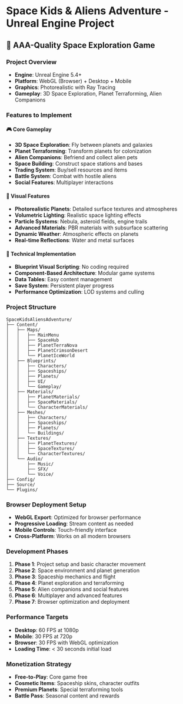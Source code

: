 # Space Kids & Aliens Adventure - Unreal Engine Project

## 🚀 AAA-Quality Space Exploration Game

### Project Overview
- **Engine**: Unreal Engine 5.4+
- **Platform**: WebGL (Browser) + Desktop + Mobile
- **Graphics**: Photorealistic with Ray Tracing
- **Gameplay**: 3D Space Exploration, Planet Terraforming, Alien Companions

### Features to Implement

#### 🎮 Core Gameplay
- **3D Space Exploration**: Fly between planets and galaxies
- **Planet Terraforming**: Transform planets for colonization
- **Alien Companions**: Befriend and collect alien pets
- **Space Building**: Construct space stations and bases
- **Trading System**: Buy/sell resources and items
- **Battle System**: Combat with hostile aliens
- **Social Features**: Multiplayer interactions

#### 🌟 Visual Features
- **Photorealistic Planets**: Detailed surface textures and atmospheres
- **Volumetric Lighting**: Realistic space lighting effects
- **Particle Systems**: Nebula, asteroid fields, engine trails
- **Advanced Materials**: PBR materials with subsurface scattering
- **Dynamic Weather**: Atmospheric effects on planets
- **Real-time Reflections**: Water and metal surfaces

#### 🎯 Technical Implementation
- **Blueprint Visual Scripting**: No coding required
- **Component-Based Architecture**: Modular game systems
- **Data Tables**: Easy content management
- **Save System**: Persistent player progress
- **Performance Optimization**: LOD systems and culling

### Project Structure
```
SpaceKidsAliensAdventure/
├── Content/
│   ├── Maps/
│   │   ├── MainMenu
│   │   ├── SpaceHub
│   │   ├── PlanetTerraNova
│   │   ├── PlanetCrimsonDesert
│   │   └── PlanetIceWorld
│   ├── Blueprints/
│   │   ├── Characters/
│   │   ├── Spaceships/
│   │   ├── Planets/
│   │   ├── UI/
│   │   └── Gameplay/
│   ├── Materials/
│   │   ├── PlanetMaterials/
│   │   ├── SpaceMaterials/
│   │   └── CharacterMaterials/
│   ├── Meshes/
│   │   ├── Characters/
│   │   ├── Spaceships/
│   │   ├── Planets/
│   │   └── Buildings/
│   ├── Textures/
│   │   ├── PlanetTextures/
│   │   ├── SpaceTextures/
│   │   └── CharacterTextures/
│   └── Audio/
│       ├── Music/
│       ├── SFX/
│       └── Voice/
├── Config/
├── Source/
└── Plugins/
```

### Browser Deployment Setup
- **WebGL Export**: Optimized for browser performance
- **Progressive Loading**: Stream content as needed
- **Mobile Controls**: Touch-friendly interface
- **Cross-Platform**: Works on all modern browsers

### Development Phases
1. **Phase 1**: Project setup and basic character movement
2. **Phase 2**: Space environment and planet generation
3. **Phase 3**: Spaceship mechanics and flight
4. **Phase 4**: Planet exploration and terraforming
5. **Phase 5**: Alien companions and social features
6. **Phase 6**: Multiplayer and advanced features
7. **Phase 7**: Browser optimization and deployment

### Performance Targets
- **Desktop**: 60 FPS at 1080p
- **Mobile**: 30 FPS at 720p
- **Browser**: 30 FPS with WebGL optimization
- **Loading Time**: < 30 seconds initial load

### Monetization Strategy
- **Free-to-Play**: Core game free
- **Cosmetic Items**: Spaceship skins, character outfits
- **Premium Planets**: Special terraforming tools
- **Battle Pass**: Seasonal content and rewards
